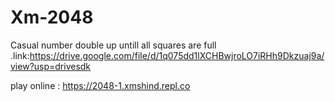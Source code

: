 # Xm-2048
Casual number double up untill all squares are full .link:https://drive.google.com/file/d/1q075dd1lXCHBwjroLO7iRHh9Dkzuaj9a/view?usp=drivesdk 

play online :
https://2048-1.xmshind.repl.co
